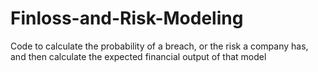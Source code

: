 # Finloss-and-Risk-Modeling
Code to calculate the probability of a breach, or the risk a company has, and then calculate the expected financial output of that model
